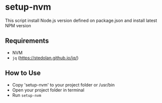# setup-nvm
This script install Node.js version defined on package.json and install latest NPM version

## Requirements
- NVM
- `jq` (https://stedolan.github.io/jq/)

## How to Use

- Copy 'setup-nvm' to your project folder or /usr/bin
- Open your project folder in terminal
- Run `setup-nvm`
